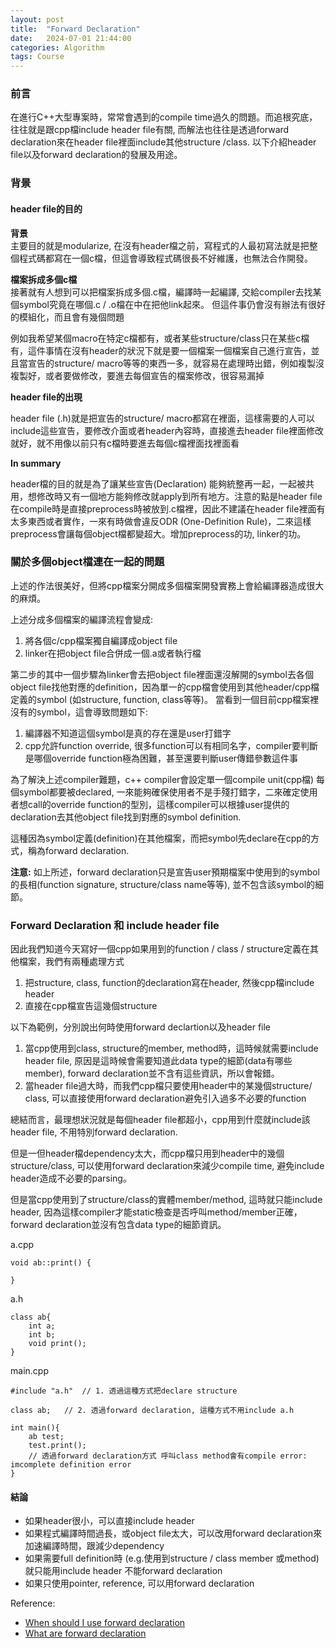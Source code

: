 ```yaml
---
layout: post
title:  "Forward Declaration"
date:   2024-07-01 21:44:00
categories: Algorithm
tags: Course
---
```


### 前言

在進行C++大型專案時，常常會遇到的compile time過久的問題。而追根究底，往往就是跟cpp檔include header file有關, 而解法也往往是透過forward declaration來在header file裡面include其他structure /class. 以下介紹header file以及forward declaration的發展及用途。

### 背景

#### header file的目的

**背景**<br />
主要目的就是modularize,  在沒有header檔之前，寫程式的人最初寫法就是把整個程式碼都寫在一個c檔，但這會導致程式碼很長不好維護，也無法合作開發。

**檔案拆成多個c檔**<br />
接著就有人想到可以把檔案拆成多個.c檔，編譯時一起編譯, 交給compiler去找某個symbol究竟在哪個.c / .o檔在中在把他link起來。 但這件事仍會沒有辦法有很好的模組化，而且會有幾個問題

例如我希望某個macro在特定c檔都有，或者某些structure/class只在某些c檔有，這件事情在沒有header的狀況下就是要一個檔案一個檔案自己進行宣告，並且當宣告的structure/ macro等等的東西一多，就容易在處理時出錯，例如複製沒複製好，或者要做修改，要進去每個宣告的檔案修改，很容易漏掉

**header file的出現**<br />

header file (.h)就是把宣告的structure/ macro都寫在裡面，這樣需要的人可以include這些宣告，要修改介面或者header內容時，直接進去header file裡面修改就好，就不用像以前只有c檔時要進去每個c檔裡面找裡面看

**In summary**<br />

header檔的目的就是為了讓某些宣告(Declaration) 能夠統整再一起，一起被共用，想修改時又有一個地方能夠修改就apply到所有地方。注意的點是header file在compile時是直接preprocess時被放到.c檔裡，因此不建議在header file裡面有太多東西或者實作，一來有時做會違反ODR (One-Definition Rule)，二來這樣preprocess會讓每個object檔都變超大。增加preprocess的功, linker的功。

### 關於多個object檔連在一起的問題

上述的作法很美好，但將cpp檔案分開成多個檔案開發實務上會給編譯器造成很大的麻煩。

上述分成多個檔案的編譯流程會變成:<br />
1. 將各個c/cpp檔案獨自編譯成object file
2. linker在把object file合併成一個.a或者執行檔

第二步的其中一個步驟為linker會去把object file裡面還沒解開的symbol去各個object file找他對應的definition，因為單一的cpp檔會使用到其他header/cpp檔定義的symbol (如structure, function, class等等)。 當看到一個目前cpp檔案裡沒有的symbol，這會導致問題如下:

1. 編譯器不知道這個symbol是真的存在還是user打錯字
2. cpp允許function override, 很多function可以有相同名字，compiler要判斷是哪個override function極為困難，甚至還要判斷user傳錯參數這件事

為了解決上述compiler難題，c++ compiler會設定單一個compile unit(cpp檔) 每個symbol都要被declared, 一來能夠確保使用者不是手殘打錯字，二來確定使用者想call的override function的型別，這樣compiler可以根據user提供的declaration去其他object file找到對應的symbol definition. 

這種因為symbol定義(definition)在其他檔案，而把symbol先declare在cpp的方式，稱為forward declaration.

**注意:** 如上所述，forward declaration只是宣告user預期檔案中使用到的symbol的長相(function signature, structure/class name等等), 並不包含該symbol的細節。


### Forward Declaration 和 include header file

因此我們知道今天寫好一個cpp如果用到的function / class / structure定義在其他檔案，我們有兩種處理方式

1. 把structure, class, function的declaration寫在header, 然後cpp檔include header
2. 直接在cpp檔宣告這幾個structure

以下為範例，分別說出何時使用forward declartion以及header file

1. 當cpp使用到class, structure的member, method時，這時候就需要include header file, 原因是這時候會需要知道此data type的細節(data有哪些member),  forward declaration並不含有這些資訊，所以會報錯。
2. 當header file過大時，而我們cpp檔只要使用header中的某幾個structure/ class, 可以直接使用forward declaration避免引入過多不必要的function


總結而言，最理想狀況就是每個header file都超小，cpp用到什麼就include該header file, 不用特別forward declaration.

但是一但header檔dependency太大，而cpp檔只用到header中的幾個structure/class, 可以使用forward declaration來減少compile time, 避免include header造成不必要的parsing。

但是當cpp使用到了structure/class的實體member/method, 這時就只能include header, 因為這樣compiler才能static檢查是否呼叫method/member正確，forward declaration並沒有包含data type的細節資訊。

a.cpp
```
void ab::print() {

}
```

a.h
```
class ab{
    int a;
    int b;
    void print();
}
```

main.cpp
```
#include "a.h"  // 1. 透過這種方式把declare structure

class ab;   // 2. 透過forward declaration, 這種方式不用include a.h

int main(){
    ab test;
    test.print();   
    // 透過forward declaration方式 呼叫class method會有compile error: imcomplete definition error
}

```

#### 結論

- 如果header很小，可以直接include header
- 如果程式編譯時間過長，或object file太大，可以改用forward declaration來加速編譯時間，跟減少dependency
- 如果需要full definition時 (e.g.使用到structure / class member 或method)  就只能用include header 不能forward declaration
- 如果只使用pointer, reference,  可以用forward declaration

Reference:<br />
- [When should I use forward declaration](https://stackoverflow.com/questions/553682/when-can-i-use-a-forward-declaration)
- [What are forward declaration](https://stackoverflow.com/questions/4757565/what-are-forward-declarations-in-c)